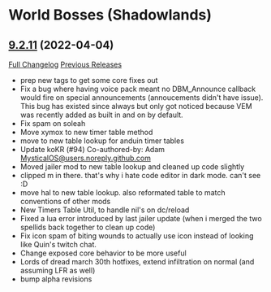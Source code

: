 # <DBM> World Bosses (Shadowlands)

## [9.2.11](https://github.com/DeadlyBossMods/DBM-Retail/tree/9.2.11) (2022-04-04)
[Full Changelog](https://github.com/DeadlyBossMods/DBM-Retail/compare/9.2.10...9.2.11) [Previous Releases](https://github.com/DeadlyBossMods/DBM-Retail/releases)

- prep new tags to get some core fixes out  
- Fix a bug where having voice pack meant no DBM\_Announce callback would fire on special announcements (annoucements didn't have issue). This bug has existed since always but only got noticed because VEM was recently added as built in and on by default.  
- Fix spam on soleah  
- Move xymox to new timer table method  
- move to new table lookup for anduin timer tables  
- Update koKR (#94) Co-authored-by: Adam <MysticalOS@users.noreply.github.com>  
- Moved jailer mod to new table lookup and cleaned up code slightly  
- clipped m in there. that's why i hate code editor in dark mode. can't see :D  
- move hal to new table lookup. also reformated table to match conventions of other mods  
- New Timers Table Util, to handle nil's on dc/reload  
- Fixed a lua error introduced by last jailer update (when i merged the two spellids back together to clean up code)  
- Fix icon spam of biting wounds to actually use icon instead of looking like Quin's twitch chat.  
- Change exposed core behavior to be more useful  
- Lords of dread march 30th hotfixes, extend infiltration on normal (and assuming LFR as well)  
- bump alpha revisions  
